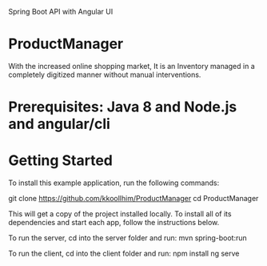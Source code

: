 Spring Boot API with Angular UI

# ProductManager
With the increased online shopping market, It is an Inventory managed in a completely digitized manner without manual interventions.

# Prerequisites: Java 8 and Node.js and angular/cli

# Getting Started
To install this example application, run the following commands:

git clone https://github.com/kkoollhim/ProductManager
cd ProductManager

This will get a copy of the project installed locally. To install all of its dependencies and start each app, follow the instructions below.

To run the server, cd into the server folder and run:
mvn spring-boot:run

To run the client, cd into the client folder and run:
npm install
ng serve
